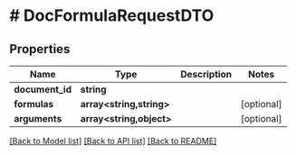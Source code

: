 # # DocFormulaRequestDTO

## Properties

Name | Type | Description | Notes
------------ | ------------- | ------------- | -------------
**document_id** | **string** |  |
**formulas** | **array<string,string>** |  | [optional]
**arguments** | **array<string,object>** |  | [optional]

[[Back to Model list]](../../README.md#models) [[Back to API list]](../../README.md#endpoints) [[Back to README]](../../README.md)
